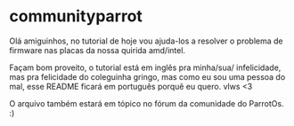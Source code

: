 # communityparrot

Olá amiguinhos, no tutorial de hoje vou ajuda-los a resolver o problema de firmware nas placas da nossa quirida amd/intel.

Façam bom proveito, o tutorial está em inglês pra minha/sua/ infelicidade, mas pra felicidade do coleguinha gringo, mas como eu sou uma pessoa do mal, esse README ficará em português porquê eu quero. vlws <3

O arquivo também estará em tópico no fórum da comunidade do ParrotOs. :) 
